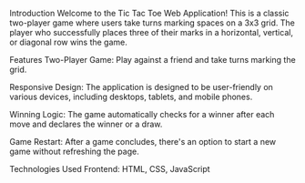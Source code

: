 Introduction
Welcome to the Tic Tac Toe Web Application! This is a classic two-player game where users take turns marking spaces on a 3x3 grid. The player who successfully places three of their marks in a horizontal, vertical, or diagonal row wins the game.

Features
Two-Player Game: Play against a friend and take turns marking the grid.

Responsive Design: The application is designed to be user-friendly on various devices, including desktops, tablets, and mobile phones.

Winning Logic: The game automatically checks for a winner after each move and declares the winner or a draw.

Game Restart: After a game concludes, there's an option to start a new game without refreshing the page.

Technologies Used
Frontend: HTML, CSS, JavaScript
